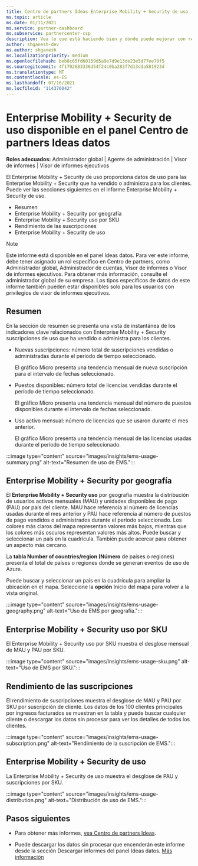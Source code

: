 ```yaml
---
title: Centro de partners Ideas Enterprise Mobility + Security de uso
ms.topic: article
ms.date: 01/11/2021
ms.service: partner-dashboard
ms.subservice: partnercenter-csp
description: Vea lo que está haciendo bien y dónde puede mejorar con respecto al uso de Enterprise Mobility + Security suscripciones que vende o administra para sus clientes.
author: shganesh-dev
ms.author: shganesh
ms.localizationpriority: medium
ms.openlocfilehash: beb8c65fd60159d5a9e7d9e13de23e5d77ee70f5
ms.sourcegitcommit: 4f1702683336d54f24c0ba283f7d13dda581923d
ms.translationtype: MT
ms.contentlocale: es-ES
ms.lasthandoff: 07/16/2021
ms.locfileid: "114376042"
---
```

# <a name="enterprise-mobility--security-usage-report-available-from-the-partner-center-insights-dashboard"></a>Enterprise Mobility + Security de uso disponible en el panel Centro de partners Ideas datos

**Roles adecuados:** Administrador global | Agente de administración | Visor de informes | Visor de informes ejecutivos

El Enterprise Mobility + Security de uso proporciona datos de uso para las Enterprise Mobility + Security que ha vendido o administra para los clientes. Puede ver las secciones siguientes en el informe Enterprise Mobility + Security de uso.

- Resumen
- Enterprise Mobility + Security por geografía
- Enterprise Mobility + Security uso por SKU
- Rendimiento de las suscripciones
- Enterprise Mobility + Security de uso

 > [!NOTE]
 > Este informe está disponible en el panel Ideas datos. Para ver este informe, debe tener asignado un rol específico en Centro de partners, como Administrador global, Administrador de cuentas, Visor de informes o Visor de informes ejecutivos. Para obtener más información, consulte el administrador global de su empresa. Los tipos específicos de datos de este informe también pueden estar disponibles solo para los usuarios con privilegios de visor de informes ejecutivos.

## <a name="summary"></a>Resumen

En la sección de resumen se presenta una vista de instantánea de los indicadores clave relacionados con Enterprise Mobility + Security suscripciones de uso que ha vendido o administra para los clientes. 

- Nuevas suscripciones: número total de suscripciones vendidas o administradas durante el período de tiempo seleccionado.

   El gráfico Micro presenta una tendencia mensual de nueva suscripción para el intervalo de fechas seleccionado.

- Puestos disponibles: número total de licencias vendidas durante el período de tiempo seleccionado.

   El gráfico Micro presenta una tendencia mensual del número de puestos disponibles durante el intervalo de fechas seleccionado.

- Uso activo mensual: número de licencias que se usaron durante el mes anterior.

   El gráfico Micro presenta una tendencia mensual de las licencias usadas durante el período de tiempo seleccionado.

:::image type="content" source="images/insights/ems-usage-summary.png" alt-text="Resumen de uso de EMS.":::

## <a name="enterprise-mobility--security-usage-by-geography"></a>Enterprise Mobility + Security por geografía

El **Enterprise Mobility + Security uso** por geografía muestra la distribución de usuarios activos mensuales (MAU) y unidades disponibles de pago (PAU) por país del cliente. MAU hace referencia al número de licencias usadas durante el mes anterior y PAU hace referencia al número de puestos de pago vendidos o administrados durante el período seleccionado. Los colores más claros del mapa representan valores más bajos, mientras que los colores más oscuros representan valores más altos. Puede buscar y seleccionar un país en la cuadrícula. También puede acercar para obtener un aspecto más cercano.

La **tabla Number of countries/region (Número** de países o regiones) presenta el total de países o regiones donde se generan eventos de uso de Azure.

Puede buscar y seleccionar un país en la cuadrícula para ampliar la ubicación en el mapa. Seleccione la **opción** Inicio del mapa para volver a la vista original.

:::image type="content" source="images/insights/ems-usage-geography.png" alt-text="Uso de EMS por geografía.":::

## <a name="enterprise-mobility--security-usage-by-sku"></a>Enterprise Mobility + Security uso por SKU

El Enterprise Mobility + Security uso por SKU muestra el desglose mensual de MAU y PAU por SKU.

:::image type="content" source="images/insights/ems-usage-sku.png" alt-text="Uso de EMS por SKU.":::

## <a name="subscriptions-performance"></a>Rendimiento de las suscripciones

El rendimiento de suscripciones muestra el desglose de MAU y PAU por SKU por suscripción de cliente. Los datos de los 100 clientes principales por ingresos facturados se muestran en la tabla y puede buscar cualquier cliente o descargar los datos sin procesar para ver los detalles de todos los clientes.

:::image type="content" source="images/insights/ems-usage-subscription.png" alt-text="Rendimiento de la suscripción de EMS.":::

## <a name="enterprise-mobility--security-usage-distribution"></a>Enterprise Mobility + Security de uso

La Enterprise Mobility + Security de uso muestra el desglose de PAU y suscripciones por SKU.

:::image type="content" source="images/insights/ems-usage-distribution.png" alt-text="Distribución de uso de EMS.":::

## <a name="next-steps"></a>Pasos siguientes

- Para obtener más informes, [vea Centro de partners Ideas](partner-center-insights.md).

- Puede descargar los datos sin procesar que encenderán este informe desde la sección Descargar informes del panel Ideas datos. [Más información](insights-download-reports.md) 

